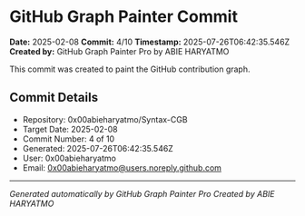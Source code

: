 # GitHub Graph Painter Commit

**Date:** 2025-02-08
**Commit:** 4/10
**Timestamp:** 2025-07-26T06:42:35.546Z
**Created by:** GitHub Graph Painter Pro by ABIE HARYATMO

This commit was created to paint the GitHub contribution graph.

## Commit Details
- Repository: 0x00abieharyatmo/Syntax-CGB
- Target Date: 2025-02-08
- Commit Number: 4 of 10
- Generated: 2025-07-26T06:42:35.546Z
- User: 0x00abieharyatmo
- Email: 0x00abieharyatmo@users.noreply.github.com

---
*Generated automatically by GitHub Graph Painter Pro*
*Created by ABIE HARYATMO*
